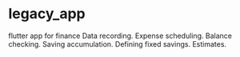 # legacy_app
flutter app for finance
Data recording.
Expense scheduling.
Balance checking.
Saving accumulation.
Defining fixed savings.
Estimates.
